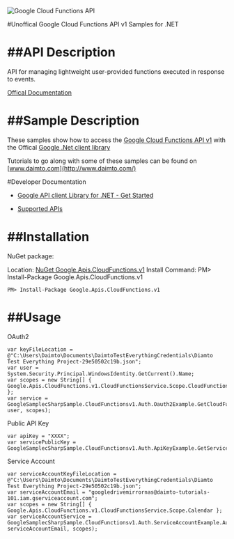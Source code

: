 ﻿![Google Cloud Functions API](http://www.google.com/images/icons/product/search-32.gif)

#Unoffical Google Cloud Functions API v1 Samples for .NET  

##API Description
=============

API for managing lightweight user-provided functions executed in response to events.

[Offical Documentation](https://cloud.google.com/functions)

##Sample Description
=============

These samples show how to access the [Google Cloud Functions API v1](https://cloud.google.com/functions) with the Offical [Google .Net client library](https://github.com/google/google-api-dotnet-client)

Tutorials to go along with some of these samples can be found on [www.daimto.com](http://www.daimto.com/)

#Developer Documentation

* [Google API client Library for .NET - Get Started](https://developers.google.com/api-client-library/dotnet/get_started)

* [Supported APIs](https://developers.google.com/api-client-library/dotnet/apis/)

##Installation
=================================

NuGet package:

Location: [NuGet Google.Apis.CloudFunctions.v1](https://www.nuget.org/packages/Google.Apis.CloudFunctions.v1)
Install Command: PM>  Install-Package Google.Apis.CloudFunctions.v1

```
PM> Install-Package Google.Apis.CloudFunctions.v1
```

##Usage
=================================

OAuth2
```
var keyFileLocation = @"C:\Users\Daimto\Documents\DaimtoTestEverythingCredentials\Diamto Test Everything Project-29e50502c19b.json";
var user = System.Security.Principal.WindowsIdentity.GetCurrent().Name;
var scopes = new String[] { Google.Apis.CloudFunctions.v1.CloudFunctionsService.Scope.CloudFunctionsReadonly };
var service = GoogleSamplecSharpSample.CloudFunctionsv1.Auth.Oauth2Example.GetCloudFunctionsService(keyFileLocation, user, scopes);
```
Public API Key
```
var apiKey = "XXXX";
var servicePublicKey = GoogleSamplecSharpSample.CloudFunctionsv1.Auth.ApiKeyExample.GetService(apiKey);
```
Service Account
```
var serviceAccountKeyFileLocation = @"C:\Users\Daimto\Documents\DaimtoTestEverythingCredentials\Diamto Test Everything Project-29e50502c19b.json";
var serviceAccountEmail = "googledrivemirrornas@daimto-tutorials-101.iam.gserviceaccount.com";
var scopes = new String[] { Google.Apis.CloudFunctions.v1.CloudFunctionsService.Scope.Calendar };            
var serviceAccountService = GoogleSamplecSharpSample.CloudFunctionsv1.Auth.ServiceAccountExample.AuthenticateServiceAccount(serviceAccountKeyFileLocation, serviceAccountEmail, scopes);
```
